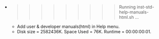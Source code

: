 * >>>>>>>>> Running inst-std-help-manuals-html.sh ...
  * Add user & developer manuals(html) in Help menu.
  * Disk size = 2582436K. Space Used = 76K. Runtime = 00:00:00:01.
